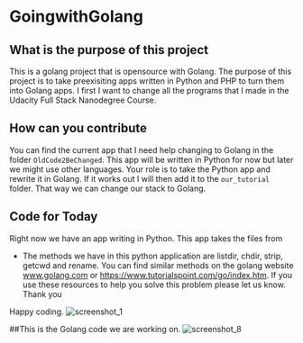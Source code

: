 # GoingwithGolang

## What is the purpose of this project
This is a golang project that is opensource with Golang.  The purpose of this project is to take preexisiting apps written in Python and PHP to turn them into Golang apps.  I first I want to change all the programs that I made in the Udacity Full Stack Nanodegree Course.  


## How can you contribute
You can find the current app that I need help changing to Golang in the folder `OldCode2BeChanged`.  This app will be written in Python for now but later we might use other languages.  Your role is to take the Python app and rewrite it in Golang.   If it works out I will then add it to the `our_tutorial` folder.  That way we can change our stack to Golang.

## Code for Today
Right now we have an app writing in Python.  This app takes the files from 
- The methods we have in this python application are listdir, chdir, strip, getcwd and rename.  You can find similar methods on the golang website www.golang.com or https://www.tutorialspoint.com/go/index.htm.  If you use these resources to help you solve this problem please let us know.  Thank you  

Happy coding.
![screenshot_1](https://user-images.githubusercontent.com/21030885/39087051-a23c7132-45d5-11e8-8e42-ad79fd9181fb.jpg)




##This is the Golang code we are working on.
![screenshot_8](https://user-images.githubusercontent.com/21030885/39095453-8af06adc-467b-11e8-8883-ed7df4d41f30.jpg)
